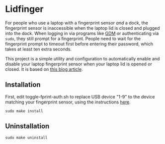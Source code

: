 # Lidfinger

For people who use a laptop with a fingerprint sensor *and* a dock, the fingerprint sensor is inaccessible when the laptop lid is closed and plugged into the dock. When logging in via programs like [GDM](https://wiki.gnome.org/Projects/GDM) or authenticating via `sudo`, they still prompt for a fingerprint. People need to wait for the fingerprint prompt to timeout first before entering their password, which takes at least ten extra seconds.

This project is a simple utility and configuration to automatically enable and disable your laptop fingerprint sensor when your laptop lid is opened or closed. It is based on [this blog article](https://jim-think.blogspot.com/2020/10/disable-fingerprint-scanner-when-laptop.html).

## Installation
First, edit toggle-fprint-auth.sh to replace USB device "1-9" to the device matching your fingerprint sensor, using the instructions [here](https://jim-think.blogspot.com/2020/10/disable-fingerprint-scanner-when-laptop.html?showComment=1614503469177#c6617204854143499164).

```
sudo make install
```

## Uninstallation

```
sudo make uninstall
```
